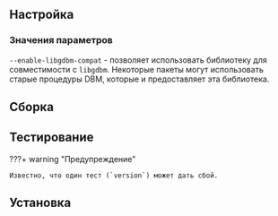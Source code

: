 <pkg :name="'gdbm'" instsize showsbu2></pkg>

## Настройка

<package-script :package="'gdbm'" :type="'configure'"></package-script>

### Значения параметров

`--enable-libgdbm-compat` - позволяет использовать библиотеку для совместимости c `libgdbm`. Некоторые пакеты могут использовать старые процедуры DBM, которые и предоставляет эта библиотека.

## Сборка

<package-script :package="'gdbm'" :type="'build'"></package-script>

## Тестирование

<package-script :package="'gdbm'" :type="'test'"></package-script>

???+ warning "Предупреждение"

    Известно, что один тест (`version`) может дать сбой.

## Установка

<package-script :package="'gdbm'" :type="'install'"></package-script>



